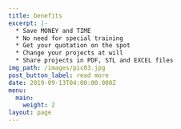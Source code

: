 ```yaml
---
title: benefits
excerpt: |-
  * Save MONEY and TIME
  * No need for special training
  * Get your quotation on the spot
  * Change your projects at will
  * Share projects in PDF, STL and EXCEL files
img_path: /images/pic03.jpg
post_button_label: read more
date: 2019-09-13T04:00:00.000Z
menu:
  main:
    weight: 2
layout: page
---
```


